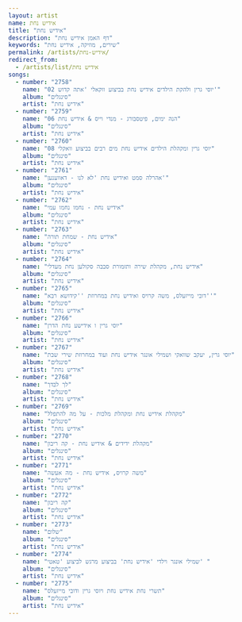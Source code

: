 ```yaml
---
layout: artist
name: אידיש נחת
title: "אידיש נחת"
description: "דף האמן אידיש נחת"
keywords: "שירים, מוזיקה, אידיש נחת"
permalink: /artists/אידיש-נחת/
redirect_from:
  - /artists/list/אידיש נחת
songs:
  - number: "2758"
    name: "02 יוסי גרין ולהקת הילדים אידיש נחת בביצוע ווקאלי 'אתה קדוש'"
    album: "סינגלים"
    artist: "אידיש נחת"
  - number: "2759"
    name: "06 הנה ימים, פיטסבורג - מנדי וייס & אידיש נחת"
    album: "סינגלים"
    artist: "אידיש נחת"
  - number: "2760"
    name: "08 יוסי גרין ומקהלת הילדים אידיש נחת מים רבים בביצוע וואקלי"
    album: "סינגלים"
    artist: "אידיש נחת"
  - number: "2761"
    name: "אהרלה סמט ואידיש נחת 'לא לנו - דאווענען'"
    album: "סינגלים"
    artist: "אידיש נחת"
  - number: "2762"
    name: "אידיש נחת - נחמו נחמו עמי"
    album: "סינגלים"
    artist: "אידיש נחת"
  - number: "2763"
    name: "אידיש נחת - שמחת תורה"
    album: "סינגלים"
    artist: "אידיש נחת"
  - number: "2764"
    name: "אידיש נחת, מקהלת שירה ותזמורת סבבה סקולען נחת מעדלי"
    album: "סינגלים"
    artist: "אידיש נחת"
  - number: "2765"
    name: "דובי מייזעלס, משה קרויס ואידיש נחת במחרוזת ''קידושא רבא''"
    album: "סינגלים"
    artist: "אידיש נחת"
  - number: "2766"
    name: "יוסי גרין ו אידישע נחת הדרן"
    album: "סינגלים"
    artist: "אידיש נחת"
  - number: "2767"
    name: "יוסי גרין, יעקב שוואקי ושמילי אונגר אידיש נחת ועוד במחרוזת שירי שבת"
    album: "סינגלים"
    artist: "אידיש נחת"
  - number: "2768"
    name: "לך לבדך"
    album: "סינגלים"
    artist: "אידיש נחת"
  - number: "2769"
    name: "מקהלת אידיש נחת ומקהלת מלכות - על מה להתפלל"
    album: "סינגלים"
    artist: "אידיש נחת"
  - number: "2770"
    name: "מקהלת ידידים & אידיש נחת - קה ריבון"
    album: "סינגלים"
    artist: "אידיש נחת"
  - number: "2771"
    name: "משה קרויס, אידיש נחת - מה אעשה"
    album: "סינגלים"
    artist: "אידיש נחת"
  - number: "2772"
    name: "קה ריבון"
    album: "סינגלים"
    artist: "אידיש נחת"
  - number: "2773"
    name: "שלום"
    album: "סינגלים"
    artist: "אידיש נחת"
  - number: "2774"
    name: "שמילי אונגר וילדי 'אידיש נחת' בביצוע מרגש לביצוע 'טאטי' "
    album: "סינגלים"
    artist: "אידיש נחת"
  - number: "2775"
    name: "תשרי נחת אידיש נחת ויוסי גרין ודובי מייזעלס"
    album: "סינגלים"
    artist: "אידיש נחת"
---
```

